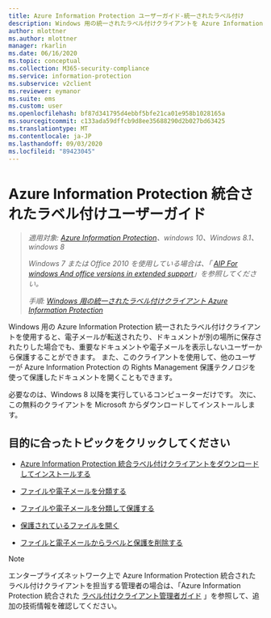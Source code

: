 ```yaml
---
title: Azure Information Protection ユーザーガイド-統一されたラベル付け
description: Windows 用の統一されたラベル付けクライアントを Azure Information Protection すると、電子メールが転送されたり、ドキュメントが別の場所に保存されたりした場合でも、重要なドキュメントや電子メールを表示したくないユーザーから安全に保管できます。
author: mlottner
ms.author: mlottner
manager: rkarlin
ms.date: 06/16/2020
ms.topic: conceptual
ms.collection: M365-security-compliance
ms.service: information-protection
ms.subservice: v2client
ms.reviewer: eymanor
ms.suite: ems
ms.custom: user
ms.openlocfilehash: bf87d341795d4ebbf5bfe21ca01e958b1028165a
ms.sourcegitcommit: c133ada59dffcb9d8ee35688290d2b027bd63425
ms.translationtype: MT
ms.contentlocale: ja-JP
ms.lasthandoff: 09/03/2020
ms.locfileid: "89423045"
---
```

# <a name="azure-information-protection-unified-labeling-user-guide"></a>Azure Information Protection 統合されたラベル付けユーザーガイド 

>*適用対象: [Azure Information Protection](https://azure.microsoft.com/pricing/details/information-protection)、windows 10、Windows 8.1、windows 8*
>
>*Windows 7 または Office 2010 を使用している場合は、「 [AIP For windows And office versions in extended support](../known-issues.md#aip-for-windows-and-office-versions-in-extended-support)」を参照してください。*
>
> *手順: [Windows 用の統一されたラベル付けクライアント Azure Information Protection](../faqs.md#whats-the-difference-between-the-azure-information-protection-classic-and-unified-labeling-clients)*

Windows 用の Azure Information Protection 統一されたラベル付けクライアントを使用すると、電子メールが転送されたり、ドキュメントが別の場所に保存されたりした場合でも、重要なドキュメントや電子メールを表示しないユーザーから保護することができます。 また、このクライアントを使用して、他のユーザーが Azure Information Protection の Rights Management 保護テクノロジを使って保護したドキュメントを開くこともできます。

必要なのは、Windows 8 以降を実行しているコンピューターだけです。 次に、この無料のクライアントを Microsoft からダウンロードしてインストールします。


## <a name="what-do-you-want-to-do"></a>目的に合ったトピックをクリックしてください

- [Azure Information Protection 統合ラベル付けクライアントをダウンロードしてインストールする](install-unifiedlabelingclient-app.md)

- [ファイルや電子メールを分類する](clientv2-classify.md)

- [ファイルや電子メールを分類して保護する](clientv2-classify-protect.md)

- [保護されているファイルを開く](clientv2-view-use-files.md)

- [ファイルと電子メールからラベルと保護を削除する](clientv2-remove-label-protection.md)


> [!NOTE]
> エンタープライズネットワーク上で Azure Information Protection 統合されたラベル付けクライアントを担当する管理者の場合は、「Azure Information Protection 統合された [ラベル付けクライアント管理者ガイド](clientv2-admin-guide.md) 」を参照して、追加の技術情報を確認してください。 

